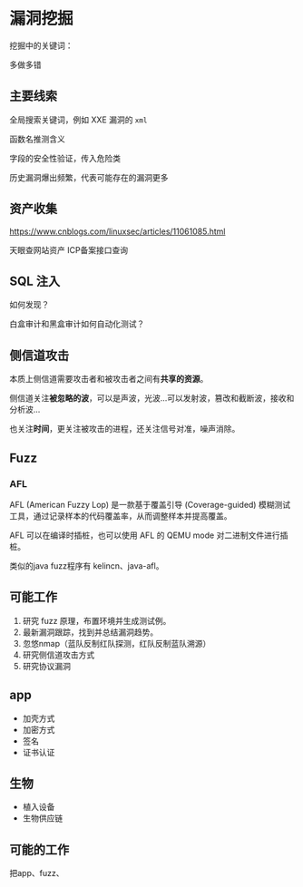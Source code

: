 # 漏洞挖掘

挖掘中的关键词：

多做多错

## 主要线索

全局搜索关键词，例如 XXE 漏洞的 `xml` 

函数名推测含义

字段的安全性验证，传入危险类

历史漏洞爆出频繁，代表可能存在的漏洞更多

## 资产收集

https://www.cnblogs.com/linuxsec/articles/11061085.html

天眼查网站资产
ICP备案接口查询

## SQL 注入

如何发现？

白盒审计和黑盒审计如何自动化测试？

## 侧信道攻击

本质上侧信道需要攻击者和被攻击者之间有**共享的资源**。

侧信道关注**被忽略的波**，可以是声波，光波...可以发射波，篡改和截断波，接收和分析波...

也关注**时间**，更关注被攻击的进程，还关注信号对准，噪声消除。

## Fuzz

### AFL

AFL (American Fuzzy Lop) 是一款基于覆盖引导 (Coverage-guided) 模糊测试工具，通过记录样本的代码覆盖率，从而调整样本并提高覆盖。

AFL 可以在编译时插桩，也可以使用 AFL 的 QEMU mode 对二进制文件进行插桩。

类似的java fuzz程序有 kelincn、java-afl。

## 可能工作

1. 研究 fuzz 原理，布置环境并生成测试例。
2. 最新漏洞跟踪，找到并总结漏洞趋势。
3. 忽悠nmap（蓝队反制红队探测，红队反制蓝队溯源）
4. 研究侧信道攻击方式
5. 研究协议漏洞

## app

- 加壳方式
- 加密方式
- 签名
- 证书认证

## 生物

- 植入设备
- 生物供应链

## 可能的工作

把app、fuzz、